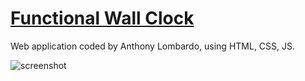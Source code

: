 # [Functional Wall Clock](https://codepen.io/anthonylombardo321/full/LYQaVEp)

Web application coded by Anthony Lombardo, using HTML, CSS, JS.

![screenshot](https://i.gyazo.com/3005c55482001c1b39062780cf9ea698.png)
